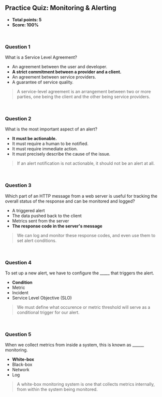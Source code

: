## Practice Quiz: Monitoring & Alerting
* **Total points: 5**
* **Score: 100%**

<br>

### Question 1

What is a Service Level Agreement?

* An agreement between the user and developer.
* **A strict commitment between a provider and a client.**
* An agreement between service providers.
* A guarantee of service quality.

> A service-level agreement is an arrangement between two or more parties, one being the client and the other being service providers.

<br>

### Question 2

What is the most important aspect of an alert?

* **It must be actionable.**
* It must require a human to be notified.
* It must require immediate action.
* It must precisely describe the cause of the issue.

> If an alert notification is not actionable, it should not be an alert at all.

<br>

### Question 3

Which part of an HTTP message from a web server is useful for tracking the overall status of the response and can be  monitored and logged?

* A triggered alert
* The data pushed back to the client
* Metrics sent from the server
* **The response code in the server's message**

> We can log and monitor these response codes, and even use them to set alert conditions.

<br>

### Question 4

To set up a new alert, we have to configure the _____ that triggers the alert.

* **Condition**
* Metric
* Incident
* Service Level Objective (SLO)

> We must define what occurence or metric threshold will serve as a conditional trigger for our alert.

<br>

### Question 5

When we collect metrics from inside a system, this is known as ______ monitoring.

* **White-box**
* Black-box
* Network
* Log

> A white-box monitoring system is one that collects metrics internally, from within the system being monitored.